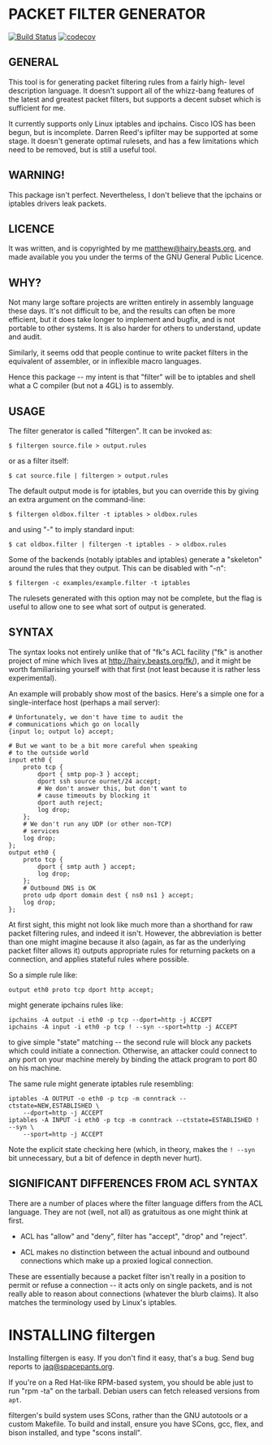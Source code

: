 #	PACKET FILTER GENERATOR

[![Build Status](https://api.cirrus-ci.com/github/jaqx0r/filtergen.svg)](https://cirrus-ci.com/github/jaqx0r/filtergen)
[![codecov](https://codecov.io/gh/jaqx0r/filtergen/branch/master/graph/badge.svg)](https://codecov.io/gh/jaqx0r/filtergen)
## GENERAL

This tool is for generating packet filtering rules from a fairly high-
level description language.  It doesn't support all of the whizz-bang
features of the latest and greatest packet filters, but supports a
decent subset which is sufficient for me.

It currently supports only Linux iptables and ipchains.  Cisco IOS has
been begun, but is incomplete.  Darren Reed's ipfilter may be supported
at some stage.  It doesn't generate optimal rulesets, and has a few
limitations which need to be removed, but is still a useful tool.


## WARNING!

This package isn't perfect.  Nevertheless, I don't believe that the
ipchains or iptables drivers leak packets.


## LICENCE

It was written, and is copyrighted by me <matthew@hairy.beasts.org>,
and made available you you under the terms of the GNU General Public
Licence.


## WHY?

Not many large softare projects are written entirely in assembly
language these days.  It's not difficult to be, and the results can
often be more efficient, but it does take longer to implement and
bugfix, and is not portable to other systems.  It is also harder for
others to understand, update and audit.

Similarly, it seems odd that people continue to write packet filters
in the equivalent of assembler, or in inflexible macro languages.

Hence this package -- my intent is that "filter" will be to iptables
and shell what a C compiler (but not a 4GL) is to assembly.


## USAGE

The filter generator is called "filtergen".  It can be invoked as:

    $ filtergen source.file > output.rules

or as a filter itself:

    $ cat source.file | filtergen > output.rules

The default output mode is for iptables, but you can override this
by giving an extra argument on the command-line:

    $ filtergen oldbox.filter -t iptables > oldbox.rules

and using "-" to imply standard input:

    $ cat oldbox.filter | filtergen -t iptables - > oldbox.rules

Some of the backends (notably iptables and iptables) generate a "skeleton"
around the rules that they output.  This can be disabled with "-n":

    $ filtergen -c examples/example.filter -t iptables

The rulesets generated with this option may not be complete, but the
flag is useful to allow one to see what sort of output is generated.


## SYNTAX

The syntax looks not entirely unlike that of "fk"s ACL facility ("fk"
is another project of mine which lives at http://hairy.beasts.org/fk/),
and it might be worth familiarising yourself with that first (not least
because it is rather less experimental).

An example will probably show most of the basics.  Here's a simple one
for a single-interface host (perhaps a mail server):

	# Unfortunately, we don't have time to audit the
	# communications which go on locally
	{input lo; output lo} accept;

	# But we want to be a bit more careful when speaking
	# to the outside world
	input eth0 {
		proto tcp {
			dport { smtp pop-3 } accept;
			dport ssh source ournet/24 accept;
			# We don't answer this, but don't want to
			# cause timeouts by blocking it
			dport auth reject;
			log drop;
		};
		# We don't run any UDP (or other non-TCP)
		# services
		log drop;
	};
	output eth0 {
		proto tcp {
			dport { smtp auth } accept;
			log drop;
		};
		# Outbound DNS is OK
		proto udp dport domain dest { ns0 ns1 } accept;
		log drop;
	};


At first sight, this might not look like much more than a shorthand
for raw packet filtering rules, and indeed it isn't.  However, the
abbreviation is better than one might imagine because it also (again,
as far as the underlying packet filter allows it) outputs appropriate
rules for returning packets on a connection, and applies stateful
rules where possible.

So a simple rule like:

	output eth0 proto tcp dport http accept;

might generate ipchains rules like:

	ipchains -A output -i eth0 -p tcp --dport=http -j ACCEPT
	ipchains -A input -i eth0 -p tcp ! --syn --sport=http -j ACCEPT

to give simple "state" matching -- the second rule will block any
packets which could initiate a connection.  Otherwise, an attacker
could connect to any port on your machine merely by binding the
attack program to port 80 on his machine.

The same rule might generate iptables rule resembling:

	iptables -A OUTPUT -o eth0 -p tcp -m conntrack --ctstate=NEW,ESTABLISHED \
		--dport=http -j ACCEPT
	iptables -A INPUT -i eth0 -p tcp -m conntrack --ctstate=ESTABLISHED ! --syn \
		--sport=http -j ACCEPT

Note the explicit state checking here (which, in theory, makes the
`! --syn` bit unnecessary, but a bit of defence in depth never hurt).


## SIGNIFICANT DIFFERENCES FROM ACL SYNTAX

There are a number of places where the filter language differs from
the ACL language.  They are not (well, not all) as gratuitous as one
might think at first.

 * ACL has "allow" and "deny", filter has "accept", "drop"
   and "reject".

 * ACL makes no distinction between the actual inbound and
   outbound connections which make up a proxied logical
   connection.

These are essentially because a packet filter isn't really in a position
to permit or refuse a connection -- it acts only on single packets,
and is not really able to reason about connections (whatever the blurb
claims).  It also matches the terminology used by Linux's iptables.

INSTALLING filtergen
====================

Installing filtergen is easy.  If you don't find it easy, that's a bug.  Send
bug reports to jaq@spacepants.org.

If you're on a Red Hat-like RPM-based system, you should be able just to run
"rpm -ta" on the tarball.  Debian users can fetch released versions from `apt`.

filtergen's build system uses SCons, rather than the GNU autotools or a custom
Makefile.  To build and install, ensure you have SCons, gcc, flex, and bison
installed, and type "scons install".
